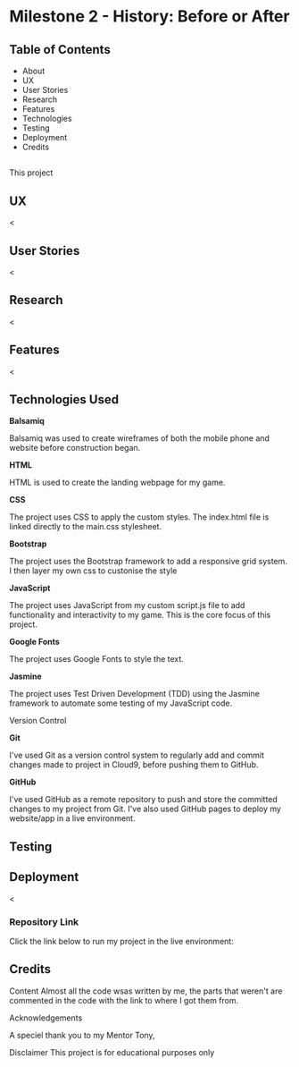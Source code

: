 <h1>Milestone 2 - History: Before or After</h1>

<h2>Table of Contents</h2>
<ul>
  <li>About</li>
  <li>UX</li>
  <li>User Stories</li>
  <li>Research</li>
  <li>Features</li>
  <li>Technologies</li>
  <li>Testing</li>
  <li>Deployment</li>
  <li>Credits</li>
</ul>


<h2><About</a></h2>
<p>This project </p>
  
<h2>UX</h2>
<p><</p>

<h2>User Stories</h2>
<p><</p>
  
<h2>Research</h2>
<p><</p>
  
<h2>Features</h2>
<p><</p>

<h2>Technologies Used</h2>
<p><strong>Balsamiq</strong></p>
<p>Balsamiq was used to create wireframes of both the mobile phone and website before construction began.</p>

<p><strong>HTML</strong></p>
<p>HTML is used to create the landing webpage for my game.</p>

<p><strong>CSS</strong></p>
<p>The project uses CSS to apply the custom styles. The index.html file is linked directly to the main.css stylesheet.</p>

<p><strong>Bootstrap</strong></p>
<p>The project uses the Bootstrap framework to add a responsive grid system. I then layer my own css to custonise the style</p>

<p><strong>JavaScript</strong></p>
<p>The project uses JavaScript from my custom script.js file to add functionality and interactivity to my game. This is the core focus of this project.</p>

<p><strong>Google Fonts</strong></p>
<p>The project uses Google Fonts to style the text.
  
<p><strong>Jasmine</strong></p>
<p>The project uses Test Driven Development (TDD) using the Jasmine framework to automate some testing of my JavaScript code.</p>

<p>Version Control</strong></p>

<p><strong>Git</strong></p>
<p>I've used Git as a version control system to regularly add and commit changes made to project in Cloud9, before pushing them to GitHub.</p>

<p><strong>GitHub</strong></p>

I've used GitHub as a remote repository to push and store the committed changes to my project from Git. I've also used GitHub pages to deploy my website/app in a live environment.</p>


<h2>Testing</h2>

<h2>Deployment</h2>
<p><</p>

<h3>Repository Link</h3>
Click the link below to run my project in the live environment:



<h2 id="credits">Credits</h2>

Content
Almost all the code wsas written by me, the parts that weren't are commented in the code with the link to where I got them from. 

Acknowledgements

A speciel thank you to my Mentor Tony, 

Disclaimer
This project is for educational purposes only
